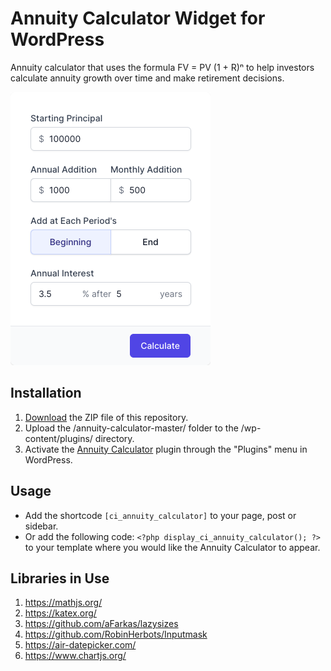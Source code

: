 # Annuity Calculator Widget for WordPress

Annuity calculator that uses the formula FV = PV (1 + R)ⁿ to help investors calculate annuity growth over time and make retirement decisions.

![Annuity Calculator Input Form](/assets/images/screenshot-1.png "Annuity Calculator Input Form")

## Installation

1. [Download](https://github.com/pub-calculator-io/annuity-calculator/archive/refs/heads/master.zip) the ZIP file of this repository.
2. Upload the /annuity-calculator-master/ folder to the /wp-content/plugins/ directory.
3. Activate the [Annuity Calculator](https://www.calculator.io/annuity-calculator/ "Annuity Calculator Homepage") plugin through the "Plugins" menu in WordPress.

## Usage
* Add the shortcode `[ci_annuity_calculator]` to your page, post or sidebar.
* Or add the following code: `<?php display_ci_annuity_calculator(); ?>` to your template where you would like the Annuity Calculator to appear.

## Libraries in Use
1. https://mathjs.org/
2. https://katex.org/
3. https://github.com/aFarkas/lazysizes
4. https://github.com/RobinHerbots/Inputmask
5. https://air-datepicker.com/
6. https://www.chartjs.org/
